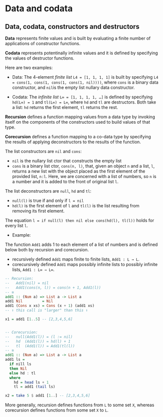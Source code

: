 # Data and codata

## Data, codata, constructors and destructors

**Data** represents finite values and is built by evaluating a finite number of applications of constructor functions.

**Codata** represents potentinally infinite values and it is defined by specifying the values of destructor functions.

Here are two examples:

* Data: The 4-element *finite list* `L4 = [1, 1, 1, 1]` is built by specifying
`L4 = cons(1, cons(1, cons(1, cons(1, nil))))`, where `cons` is a binary data constructor, and `nil`is the empty list nullary data constructor.

* Codata: The *infinite list* `L∞ = [1, 1, 1, 1, …]` is defined by specifying
`hd(L∞) = 1` and `tl(L∞) = L∞`, where `hd` and `tl` are destructors. Both take a list: `hd` returns the first element, `tl` returns the rest.

**Recursion** defines a function mapping values from a data type by invoking itself on the components of the constructors used to build values of that type.

**Corecursion** defines a function mapping to a co-data type by specifying the results of applying deconstructors to the results of the function.


The list constructors are `nil` and `cons`:
- `nil` is the nullary list ctor that constructs the empty list
- `cons` is a binary list ctor, `cons(n, l)`, that, given an object `n` and a list, `l`, returns a new list with the object placed as the first element of the provided list, `n:l`. Here, we are concerned with a list of numbers, so `n` is a number and it is added to the front of original list `l`.

The list deconstructors are `null`, `hd` and `tl`:
- `null(l)` is true if and only if `l = nil`
- `hd(l)` is the first element of `l` and `tl(l)` is the list resulting from removing its first element.

The equation `l = if null(l) then nil else cons(hd(l), tl(l))` holds for every list `l`.


* Example:

The function `Add1` adds 1 to each element of a list of numbers and is defined below both by recursion and corecursion.

- recursively defined `Add1` maps finite to finite lists, `Add1 : L → L`. 
- corecursively defined `Add1` maps possibly infinite lists to possibly infinite lists, `Add1 : L∞ → L∞`.

```hs
-- Recursion:
--   Add1(nil) = nil
--   Add1(cons(n, l)) = cons(n + 1, Add1(l))
-- ≅
add1 :: (Num a) => List a -> List a
add1 Nil         = Nil
add1 (Cons x xs) = Cons (x + 1) (add1 xs)
-- ↑ this call is "larger" than this ↑

x1 = add1 [1..5] -- [2,3,4,5,6]


-- Corecursion:
--   null(Add1(l)) = (l := nil)
--   hd  (Add1(l)) = hd(l) + 1
--   tl  (Add1(l)) = Add1(tl(l))
-- ≅
add1 :: (Num a) => List a -> List a
add1 ls =
  if nill ls
  then Nil
  else hd : tl
  where
    hd = head ls + 1
    tl = add1 (tail ls)

x2 = take 5 $ add1 [1..] -- [2,3,4,5,6]
```

More generally, recursion defines functions from `L` to some set `X`, whereas corecursion defines functions from some set `X` to `L`.
